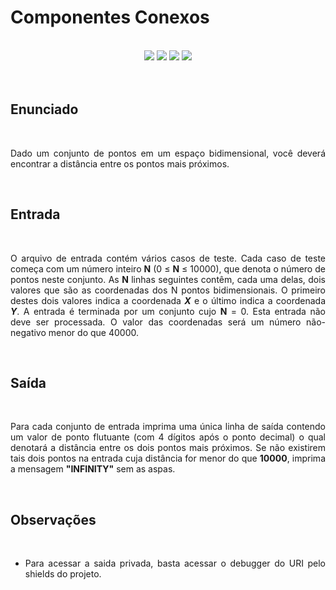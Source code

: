 # Componentes Conexos

<br>

<!-- Shields do Projeto -->

<div align="center">

  <a href="https://www.urionlinejudge.com.br/judge/pt/problems/view/1295" alt="URI">
        <img src="https://img.shields.io/static/v1?label=URI&message=1295&color=black&style=for-the-badge&link=" /></a>
  
  <a href="#" alt="Assunto">
        <img src="https://img.shields.io/static/v1?label=ASSUNTO&message=Geometria computacional&color=black&style=for-the-badge" /></a>

  <a href="#" alt="Level">
        <img src="https://img.shields.io/static/v1?label=LEVEL&message=9&color=brown&style=for-the-badge" /></a>


  <a href="https://www.udebug.com/URI/1295" alt="Debug">
        <img src="https://img.shields.io/badge/DEBUG-CC0000?style=for-the-badge" /></a>

</div>

<br>

<div style="text-align: justify"> 

<br>

## **Enunciado**

<br>

Dado um conjunto de pontos em um espaço bidimensional, você deverá encontrar a distância entre os pontos mais próximos.

<br>

## **Entrada**

<br>

O arquivo de entrada contém vários casos de teste. Cada caso de teste começa com um número inteiro **N** (0 ≤ **N** ≤ 10000), que denota o número de pontos neste conjunto. As **N** linhas seguintes contêm, cada uma delas, dois valores que são as coordenadas dos N pontos bidimensionais. O primeiro destes dois valores indica a coordenada ***X*** e o último indica a coordenada ***Y***. A entrada é terminada por um conjunto cujo **N** = 0. Esta entrada não deve ser processada. O valor das coordenadas será um número não-negativo menor do que 40000.

<br>

## **Saída**

<br>

Para cada conjunto de entrada imprima uma única linha de saída contendo um valor de ponto flutuante (com 4 dígitos após o ponto decimal) o qual denotará a distância entre os dois pontos mais próximos. Se não existirem tais dois pontos na entrada cuja distância for menor do que **10000**, imprima a mensagem **"INFINITY"** sem as aspas.

<br>

## **Observações**

<br>

 - Para acessar a saida privada, basta acessar o debugger do URI pelo shields do projeto.

</div>